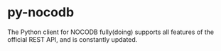 # py-nocodb
The Python client for NOCODB fully(doing) supports all features of the official REST API, and is constantly updated.
